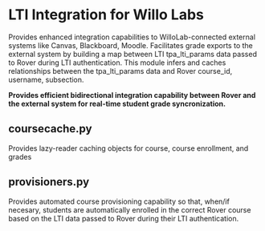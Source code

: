 # LTI Integration for Willo Labs

Provides enhanced integration capabilities to WilloLab-connected external systems like Canvas, Blackboard, Moodle. Facilitates grade exports to the external system by building a map between LTI tpa_lti_params data passed to Rover during LTI authentication. This module infers and caches relationships between the tpa_lti_params data and Rover course_id, username, subsection.

**Provides efficient bidirectional integration capability between Rover and the external system for real-time student grade syncronization.**

## coursecache.py
Provides lazy-reader caching objects for course, course enrollment, and grades

## provisioners.py
Provides automated course provisioning capability so that, when/if necesary, students are automatically enrolled in the correct Rover course based on the LTI data passed to Rover during their LTI authentication.